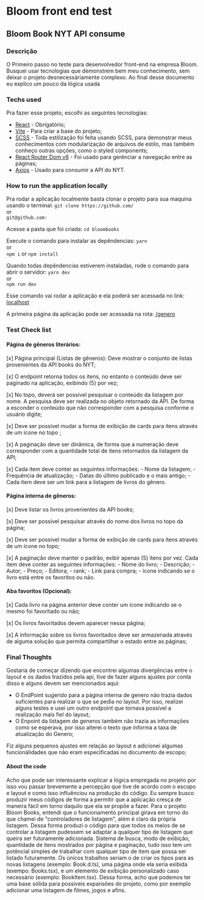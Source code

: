 # Bloom front end test

## Bloom Book NYT API consume

### Descrição

O Primeiro passo no teste para desenvolvedor front-end na empresa Bloom.
Busquei usar tecnologias que demonstrem bem meu conhecimento, sem deixar o projeto desnecessáriamente complexo.
Ao final desse documento eu explico um pouco da lógica usada

### Techs used

Pra fazer esse projeto, escolhi as seguintes tecnologias:

- [React](https://reactjs.org) - Obrigatório;
- [Vite](https://vitejs.dev) - Para criar a base do projeto;
- [SCSS](https://sass-lang.com/documentation/syntax) - Toda estilização foi feita usando SCSS, para demonstrar meus conhecimentos com modularização de arquivos de estilo, mas também conheço outras opções, como o styled components;
- [React Router Dom v6](reactrouter.com/) - Foi usado para gerênciar a navegação entre as páginas;
- [Axios](https://axios-http.com/) - Usado para consumir a API do NYT.

### How to run the application locally

Pra rodar a aplicação localmente basta clonar o projeto para sua maquina usando o terminal:
`git clone https://github.com/`  
or  
`git@github.com:`

Acesse a pasta que foi criada:
`cd bloombooks`

Execute o comando para instalar as depêndencias:
`yarn`  
or  
`npm i` or `npm install`

Quando todas depêndencias estiverem instaladas, rode o comando para abrir o servidor:
`yarn dev`  
or  
`npm run dev`

Esse comando vai rodar a aplicação e ela poderá ser acessada no link:
[localhost](https://127.0.0.1:5173)

A primeira página da aplicação pode ser acessada na rota: [/genero](https://127.0.0.1:5173/genero)

### Test Check list

#### Página de gêneros literários:

[x] Página principal (Listas de gêneros): Deve mostrar o conjunto de listas provenientes da API books do NYT;

[x] O endpoint retorna todos os itens, no entanto o conteúdo deve ser paginado na aplicação, exibindo (5) por vez;

[x] No topo, deverá ser possível pesquisar o conteúdo da listagem por nome. A pesquisa deve ser realizada no objeto retornado da API. De forma a esconder o conteúdo que não corresponder com a pesquisa conforme o usuário digite;

[x] Deve ser possível mudar a forma de exibição de cards para itens através de um ícone no topo ;

[x] A paginação deve ser dinâmica, de forma que a numeração deve corresponder com a quantidade total de itens retornados da listagem da API;

[x] Cada item deve conter as seguintes informações: - Nome da listagem; - Frequência de atualização; - Datas do último publicado e o mais antigo; - Cada item deve ser um link para a listagem de livros do gênero.

#### Página interna de gêneros:

[x] Deve listar os livros provenientes da API books;

[x] Deve ser possível pesquisar através do nome dos livros no topo da página;

[x] Deve ser possível mudar a forma de exibição de cards para itens através de um ícone no topo;

[x] A paginação deve manter o padrão, exibir apenas (5) itens por vez. Cada item deve conter as seguintes informações: - Nome do livro; - Descrição; - Autor; - Preço; - Editora; - rank; - Link para compra; - ìcone indicando se o livro está entre os favoritos ou não.

#### Aba favoritos (Opcional):

[x] Cada livro na página anterior deve conter um ícone indicando se o mesmo foi favoritado ou não;

[x] Os livros favoritados devem aparecer nessa página;

[x] A informação sobre os livros favoritados deve ser armazenada através de alguma solução que permita compartilhar o estado entre as páginas;

### Final Thoughts

Gostaria de começar dizendo que encontrei algumas divergências entre o layout e os dados trazidos pela api, tive de fazer alguns ajustes por conta disso e alguns devem ser mencionados aqui:

- O EndPoint sugerido para a página interna de genero não trazia dados suficientes para realizar o que se pedia no layout. Por isso, realizei alguns testes e usei um outro endpoint que tornava possível a realização mais fiel do layout;
- O Enpoint da listagem de generos também não trazia as informações como se esperava, por isso alterei o texto que informa a taxa de atualização do Genero;

Fiz alguns pequenos ajustes em relação ao layout e adicionei algumas funcionálidades que não eram especificadas no documento de escopo;

#### About the code

Acho que pode ser interessante explicar a lógica empregada no projeto por isso vou passar brevemente a percepção que tive de acordo com o escopo e layout e como isso influênciou na produção do código.
Eu sempre busco produzir meus códigos de forma a permitir que a aplicação cresça de maneira fácil em torno daquilo que ela se propõe a fazer. Para o projeto Bloom Books, entendi que o funcionamento principal girava em torno do que chamei de "controladores de listagem", além é claro da própria listagem. Dessa forma produzi o código para que todos os meios de se controlar a listagem pudessem se adaptar a qualquer tipo de listagem que queira ser futuramente adicionada.
Sistema de busca, modo de exibição, quantidade de itens mostrados por página e paginação, tudo isso tem um potêncial simples de trabalhar com qualquer tipo de item que possa ser listado futuramente. Os únicos trabalhos seriam o de criar os tipos para as novas listagens (exemplo: Book.d.ts), uma página onde ela seria exibida (exempo: Books.tsx), e um elemento de exibição personalizado caso necessário (exemplo: BookItem.tsx).
Dessa forma, acho que podemos ter uma base sólida para possíveis expansões do projeto, como por exemplo adicionar uma listagem de filmes, jogos e afins.

